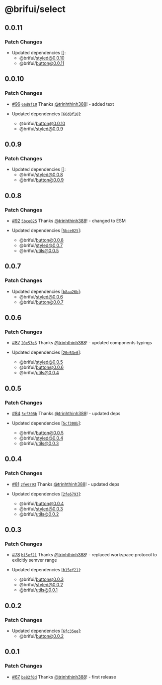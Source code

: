 # @brifui/select

## 0.0.11

### Patch Changes

- Updated dependencies []:
  - @brifui/styled@0.0.10
  - @brifui/button@0.0.11

## 0.0.10

### Patch Changes

- [#96](https://github.com/brifui-org/brif-ui/pull/96) [`66d8f10`](https://github.com/brifui-org/brif-ui/commit/66d8f108414b12f9949cede9d1e511ad47106e49) Thanks [@trinhthinh388](https://github.com/trinhthinh388)! - added text

- Updated dependencies [[`66d8f10`](https://github.com/brifui-org/brif-ui/commit/66d8f108414b12f9949cede9d1e511ad47106e49)]:
  - @brifui/button@0.0.10
  - @brifui/styled@0.0.9

## 0.0.9

### Patch Changes

- Updated dependencies []:
  - @brifui/styled@0.0.8
  - @brifui/button@0.0.9

## 0.0.8

### Patch Changes

- [#92](https://github.com/brifui-org/brif-ui/pull/92) [`5bce025`](https://github.com/brifui-org/brif-ui/commit/5bce02559136edf820f3f63149f9723785edae0a) Thanks [@trinhthinh388](https://github.com/trinhthinh388)! - changed to ESM

- Updated dependencies [[`5bce025`](https://github.com/brifui-org/brif-ui/commit/5bce02559136edf820f3f63149f9723785edae0a)]:
  - @brifui/button@0.0.8
  - @brifui/styled@0.0.7
  - @brifui/utils@0.0.5

## 0.0.7

### Patch Changes

- Updated dependencies [[`b8aa26b`](https://github.com/brifui-org/brif-ui/commit/b8aa26bb7d7314923fe057d30c1ae97335d751db)]:
  - @brifui/styled@0.0.6
  - @brifui/button@0.0.7

## 0.0.6

### Patch Changes

- [#87](https://github.com/brifui-org/brif-ui/pull/87) [`20e53e6`](https://github.com/brifui-org/brif-ui/commit/20e53e639964c00de5c4bc521e8e3ae92696b61f) Thanks [@trinhthinh388](https://github.com/trinhthinh388)! - updated components typings

- Updated dependencies [[`20e53e6`](https://github.com/brifui-org/brif-ui/commit/20e53e639964c00de5c4bc521e8e3ae92696b61f)]:
  - @brifui/styled@0.0.5
  - @brifui/button@0.0.6
  - @brifui/utils@0.0.4

## 0.0.5

### Patch Changes

- [#84](https://github.com/brifui-org/brif-ui/pull/84) [`5cf308b`](https://github.com/brifui-org/brif-ui/commit/5cf308b829211a89514a0a807fbd8461cccb8877) Thanks [@trinhthinh388](https://github.com/trinhthinh388)! - updated deps

- Updated dependencies [[`5cf308b`](https://github.com/brifui-org/brif-ui/commit/5cf308b829211a89514a0a807fbd8461cccb8877)]:
  - @brifui/button@0.0.5
  - @brifui/styled@0.0.4
  - @brifui/utils@0.0.3

## 0.0.4

### Patch Changes

- [#81](https://github.com/brifui-org/brif-ui/pull/81) [`2fe6793`](https://github.com/brifui-org/brif-ui/commit/2fe6793644c12433613c453c113453631e5d2b57) Thanks [@trinhthinh388](https://github.com/trinhthinh388)! - updated deps

- Updated dependencies [[`2fe6793`](https://github.com/brifui-org/brif-ui/commit/2fe6793644c12433613c453c113453631e5d2b57)]:
  - @brifui/button@0.0.4
  - @brifui/styled@0.0.3
  - @brifui/utils@0.0.2

## 0.0.3

### Patch Changes

- [#78](https://github.com/brifui-org/brif-ui/pull/78) [`b15ef21`](https://github.com/brifui-org/brif-ui/commit/b15ef211d2d3a971e45515ec0295b20d1a52ede9) Thanks [@trinhthinh388](https://github.com/trinhthinh388)! - replaced workspace protocol to exlicitly semver range

- Updated dependencies [[`b15ef21`](https://github.com/brifui-org/brif-ui/commit/b15ef211d2d3a971e45515ec0295b20d1a52ede9)]:
  - @brifui/button@0.0.3
  - @brifui/styled@0.0.2
  - @brifui/utils@0.0.1

## 0.0.2

### Patch Changes

- Updated dependencies [[`6fc35ee`](https://github.com/brifui-org/brif-ui/commit/6fc35ee8171cc591a5c9c0f74aaf70ea3232bd23)]:
  - @brifui/button@0.0.2

## 0.0.1

### Patch Changes

- [#67](https://github.com/brifui-org/brif-ui/pull/67) [`be82f0d`](https://github.com/brifui-org/brif-ui/commit/be82f0d88d575660a5560b1f96aadfe0107ab928) Thanks [@trinhthinh388](https://github.com/trinhthinh388)! - first release
